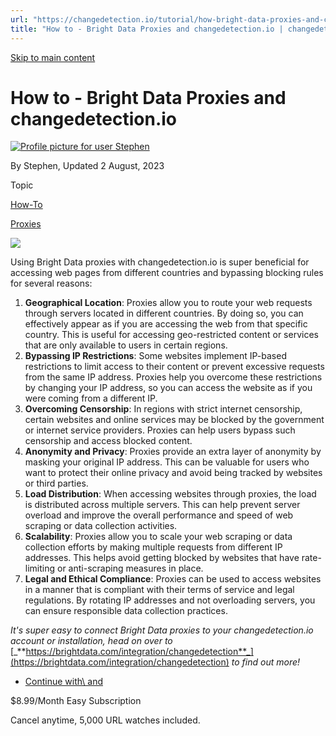 ```yaml
---
url: "https://changedetection.io/tutorial/how-bright-data-proxies-and-changedetectionio"
title: "How to - Bright Data Proxies and changedetection.io | changedetection.io"
---
```


[Skip to main content](https://changedetection.io/tutorial/how-bright-data-proxies-and-changedetectionio#main-content)

# How to - Bright Data Proxies and changedetection.io

[![Profile picture for user Stephen](https://changedetection.io/sites/changedetection.io/files/styles/thumbnail/public/pictures/2023-08/stephen.png?itok=P4ZqxWgD)](https://changedetection.io/tech-writer/stephen)

By Stephen, Updated 2 August, 2023



Topic

[How-To](https://changedetection.io/topic/how)

[Proxies](https://changedetection.io/topic/proxies)

![](https://changedetection.io/sites/changedetection.io/files/inline-images/image_4_0.png)

Using Bright Data proxies with changedetection.io is super beneficial for accessing web pages from different countries and bypassing blocking rules for several reasons:

1. **Geographical Location**: Proxies allow you to route your web requests through servers located in different countries. By doing so, you can effectively appear as if you are accessing the web from that specific country. This is useful for accessing geo-restricted content or services that are only available to users in certain regions.
2. **Bypassing IP Restrictions**: Some websites implement IP-based restrictions to limit access to their content or prevent excessive requests from the same IP address. Proxies help you overcome these restrictions by changing your IP address, so you can access the website as if you were coming from a different IP.
3. **Overcoming Censorship**: In regions with strict internet censorship, certain websites and online services may be blocked by the government or internet service providers. Proxies can help users bypass such censorship and access blocked content.
4. **Anonymity and Privacy**: Proxies provide an extra layer of anonymity by masking your original IP address. This can be valuable for users who want to protect their online privacy and avoid being tracked by websites or third parties.
5. **Load Distribution**: When accessing websites through proxies, the load is distributed across multiple servers. This can help prevent server overload and improve the overall performance and speed of web scraping or data collection activities.
6. **Scalability**: Proxies allow you to scale your web scraping or data collection efforts by making multiple requests from different IP addresses. This helps avoid getting blocked by websites that have rate-limiting or anti-scraping measures in place.
7. **Legal and Ethical Compliance**: Proxies can be used to access websites in a manner that is compliant with their terms of service and legal regulations. By rotating IP addresses and not overloading servers, you can ensure responsible data collection practices.

_It's super easy to connect Bright Data proxies to your changedetection.io account or installation, head on over to_ [_**https://brightdata.com/integration/changedetection**_](https://brightdata.com/integration/changedetection) _to find out more!_

- [Continue with\\
    and](https://changedetection.io/checkout)

$8.99/Month Easy Subscription


Cancel anytime, 5,000 URL watches included.